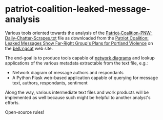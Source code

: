 # patriot-coalition-leaked-message-analysis
Various tools oriented towards the analysis of the [Patriot-Coalition-PNW-Daily-Chatter-Scrapes.txt](https://eugeneantifa.noblogs.org/files/2020/09/Patriot-Coalition-PNW-Daily-Chatter-Scrapes.txt) file as downloaded from the [Patriot Coalition: Leaked Messages Show Far-Right Group's Plans for Portland Violence](https://www.bellingcat.com/news/2020/09/23/patriot-coalition-far-right-chat-logs-violence/) on the [bell&iquest;ngcat](https://www.bellingcat.com) web site.

The end-goal is to produce tools capable of [network diagrams](https://www.data-to-viz.com/graph/network.html) and lookup applications of the various metadata extractable from the text file, e.g.:
- Network diagram of message authors and respondants
- A Python Flask web-based application capable of querying for message text, authors, respondants, sentiment

Along the way, various intermediate text files and work products will be implemented as well because such might be helpful to another analyst's efforts.

Open-source rules!
